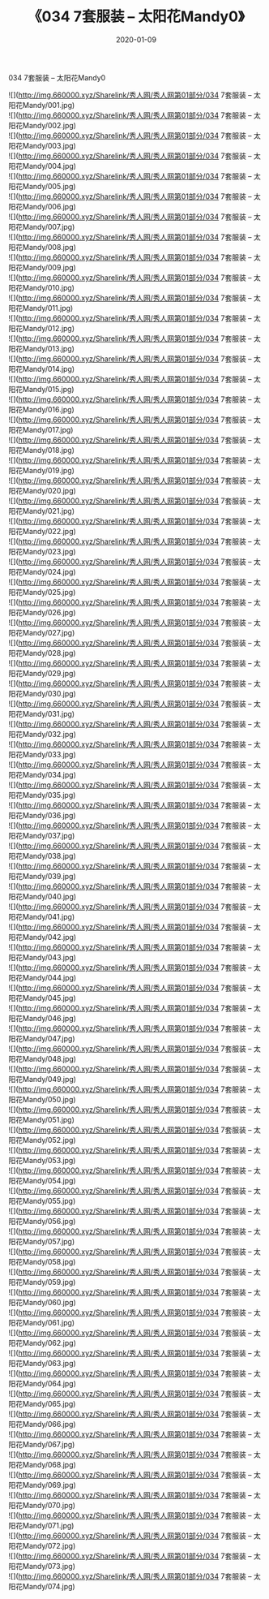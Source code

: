 ﻿---
layout: post
title:  《034 7套服装 – 太阳花Mandy0》
date:   2020-01-09
img: http://img.660000.xyz/Sharelink/秀人网/秀人网第01部分/034 7套服装 – 太阳花Mandy0/000.jpg
categories: [美女, 清纯, 唯美]
---

034 7套服装 – 太阳花Mandy0

  ![](http://img.660000.xyz/Sharelink/秀人网/秀人网第01部分/034 7套服装 – 太阳花Mandy/001.jpg) <br> ![](http://img.660000.xyz/Sharelink/秀人网/秀人网第01部分/034 7套服装 – 太阳花Mandy/002.jpg) <br> ![](http://img.660000.xyz/Sharelink/秀人网/秀人网第01部分/034 7套服装 – 太阳花Mandy/003.jpg) <br> ![](http://img.660000.xyz/Sharelink/秀人网/秀人网第01部分/034 7套服装 – 太阳花Mandy/004.jpg) <br> ![](http://img.660000.xyz/Sharelink/秀人网/秀人网第01部分/034 7套服装 – 太阳花Mandy/005.jpg) <br> ![](http://img.660000.xyz/Sharelink/秀人网/秀人网第01部分/034 7套服装 – 太阳花Mandy/006.jpg) <br> ![](http://img.660000.xyz/Sharelink/秀人网/秀人网第01部分/034 7套服装 – 太阳花Mandy/007.jpg) <br> ![](http://img.660000.xyz/Sharelink/秀人网/秀人网第01部分/034 7套服装 – 太阳花Mandy/008.jpg) <br> ![](http://img.660000.xyz/Sharelink/秀人网/秀人网第01部分/034 7套服装 – 太阳花Mandy/009.jpg) <br> ![](http://img.660000.xyz/Sharelink/秀人网/秀人网第01部分/034 7套服装 – 太阳花Mandy/010.jpg) <br> ![](http://img.660000.xyz/Sharelink/秀人网/秀人网第01部分/034 7套服装 – 太阳花Mandy/011.jpg) <br> ![](http://img.660000.xyz/Sharelink/秀人网/秀人网第01部分/034 7套服装 – 太阳花Mandy/012.jpg) <br> ![](http://img.660000.xyz/Sharelink/秀人网/秀人网第01部分/034 7套服装 – 太阳花Mandy/013.jpg) <br> ![](http://img.660000.xyz/Sharelink/秀人网/秀人网第01部分/034 7套服装 – 太阳花Mandy/014.jpg) <br> ![](http://img.660000.xyz/Sharelink/秀人网/秀人网第01部分/034 7套服装 – 太阳花Mandy/015.jpg) <br> ![](http://img.660000.xyz/Sharelink/秀人网/秀人网第01部分/034 7套服装 – 太阳花Mandy/016.jpg) <br> ![](http://img.660000.xyz/Sharelink/秀人网/秀人网第01部分/034 7套服装 – 太阳花Mandy/017.jpg) <br> ![](http://img.660000.xyz/Sharelink/秀人网/秀人网第01部分/034 7套服装 – 太阳花Mandy/018.jpg) <br> ![](http://img.660000.xyz/Sharelink/秀人网/秀人网第01部分/034 7套服装 – 太阳花Mandy/019.jpg) <br> ![](http://img.660000.xyz/Sharelink/秀人网/秀人网第01部分/034 7套服装 – 太阳花Mandy/020.jpg) <br> ![](http://img.660000.xyz/Sharelink/秀人网/秀人网第01部分/034 7套服装 – 太阳花Mandy/021.jpg) <br> ![](http://img.660000.xyz/Sharelink/秀人网/秀人网第01部分/034 7套服装 – 太阳花Mandy/022.jpg) <br> ![](http://img.660000.xyz/Sharelink/秀人网/秀人网第01部分/034 7套服装 – 太阳花Mandy/023.jpg) <br> ![](http://img.660000.xyz/Sharelink/秀人网/秀人网第01部分/034 7套服装 – 太阳花Mandy/024.jpg) <br> ![](http://img.660000.xyz/Sharelink/秀人网/秀人网第01部分/034 7套服装 – 太阳花Mandy/025.jpg) <br> ![](http://img.660000.xyz/Sharelink/秀人网/秀人网第01部分/034 7套服装 – 太阳花Mandy/026.jpg) <br> ![](http://img.660000.xyz/Sharelink/秀人网/秀人网第01部分/034 7套服装 – 太阳花Mandy/027.jpg) <br> ![](http://img.660000.xyz/Sharelink/秀人网/秀人网第01部分/034 7套服装 – 太阳花Mandy/028.jpg) <br> ![](http://img.660000.xyz/Sharelink/秀人网/秀人网第01部分/034 7套服装 – 太阳花Mandy/029.jpg) <br> ![](http://img.660000.xyz/Sharelink/秀人网/秀人网第01部分/034 7套服装 – 太阳花Mandy/030.jpg) <br> ![](http://img.660000.xyz/Sharelink/秀人网/秀人网第01部分/034 7套服装 – 太阳花Mandy/031.jpg) <br> ![](http://img.660000.xyz/Sharelink/秀人网/秀人网第01部分/034 7套服装 – 太阳花Mandy/032.jpg) <br> ![](http://img.660000.xyz/Sharelink/秀人网/秀人网第01部分/034 7套服装 – 太阳花Mandy/033.jpg) <br> ![](http://img.660000.xyz/Sharelink/秀人网/秀人网第01部分/034 7套服装 – 太阳花Mandy/034.jpg) <br> ![](http://img.660000.xyz/Sharelink/秀人网/秀人网第01部分/034 7套服装 – 太阳花Mandy/035.jpg) <br> ![](http://img.660000.xyz/Sharelink/秀人网/秀人网第01部分/034 7套服装 – 太阳花Mandy/036.jpg) <br> ![](http://img.660000.xyz/Sharelink/秀人网/秀人网第01部分/034 7套服装 – 太阳花Mandy/037.jpg) <br> ![](http://img.660000.xyz/Sharelink/秀人网/秀人网第01部分/034 7套服装 – 太阳花Mandy/038.jpg) <br> ![](http://img.660000.xyz/Sharelink/秀人网/秀人网第01部分/034 7套服装 – 太阳花Mandy/039.jpg) <br> ![](http://img.660000.xyz/Sharelink/秀人网/秀人网第01部分/034 7套服装 – 太阳花Mandy/040.jpg) <br> ![](http://img.660000.xyz/Sharelink/秀人网/秀人网第01部分/034 7套服装 – 太阳花Mandy/041.jpg) <br> ![](http://img.660000.xyz/Sharelink/秀人网/秀人网第01部分/034 7套服装 – 太阳花Mandy/042.jpg) <br> ![](http://img.660000.xyz/Sharelink/秀人网/秀人网第01部分/034 7套服装 – 太阳花Mandy/043.jpg) <br> ![](http://img.660000.xyz/Sharelink/秀人网/秀人网第01部分/034 7套服装 – 太阳花Mandy/044.jpg) <br> ![](http://img.660000.xyz/Sharelink/秀人网/秀人网第01部分/034 7套服装 – 太阳花Mandy/045.jpg) <br> ![](http://img.660000.xyz/Sharelink/秀人网/秀人网第01部分/034 7套服装 – 太阳花Mandy/046.jpg) <br> ![](http://img.660000.xyz/Sharelink/秀人网/秀人网第01部分/034 7套服装 – 太阳花Mandy/047.jpg) <br> ![](http://img.660000.xyz/Sharelink/秀人网/秀人网第01部分/034 7套服装 – 太阳花Mandy/048.jpg) <br> ![](http://img.660000.xyz/Sharelink/秀人网/秀人网第01部分/034 7套服装 – 太阳花Mandy/049.jpg) <br> ![](http://img.660000.xyz/Sharelink/秀人网/秀人网第01部分/034 7套服装 – 太阳花Mandy/050.jpg) <br> ![](http://img.660000.xyz/Sharelink/秀人网/秀人网第01部分/034 7套服装 – 太阳花Mandy/051.jpg) <br> ![](http://img.660000.xyz/Sharelink/秀人网/秀人网第01部分/034 7套服装 – 太阳花Mandy/052.jpg) <br> ![](http://img.660000.xyz/Sharelink/秀人网/秀人网第01部分/034 7套服装 – 太阳花Mandy/053.jpg) <br> ![](http://img.660000.xyz/Sharelink/秀人网/秀人网第01部分/034 7套服装 – 太阳花Mandy/054.jpg) <br> ![](http://img.660000.xyz/Sharelink/秀人网/秀人网第01部分/034 7套服装 – 太阳花Mandy/055.jpg) <br> ![](http://img.660000.xyz/Sharelink/秀人网/秀人网第01部分/034 7套服装 – 太阳花Mandy/056.jpg) <br> ![](http://img.660000.xyz/Sharelink/秀人网/秀人网第01部分/034 7套服装 – 太阳花Mandy/057.jpg) <br> ![](http://img.660000.xyz/Sharelink/秀人网/秀人网第01部分/034 7套服装 – 太阳花Mandy/058.jpg) <br> ![](http://img.660000.xyz/Sharelink/秀人网/秀人网第01部分/034 7套服装 – 太阳花Mandy/059.jpg) <br> ![](http://img.660000.xyz/Sharelink/秀人网/秀人网第01部分/034 7套服装 – 太阳花Mandy/060.jpg) <br> ![](http://img.660000.xyz/Sharelink/秀人网/秀人网第01部分/034 7套服装 – 太阳花Mandy/061.jpg) <br> ![](http://img.660000.xyz/Sharelink/秀人网/秀人网第01部分/034 7套服装 – 太阳花Mandy/062.jpg) <br> ![](http://img.660000.xyz/Sharelink/秀人网/秀人网第01部分/034 7套服装 – 太阳花Mandy/063.jpg) <br> ![](http://img.660000.xyz/Sharelink/秀人网/秀人网第01部分/034 7套服装 – 太阳花Mandy/064.jpg) <br> ![](http://img.660000.xyz/Sharelink/秀人网/秀人网第01部分/034 7套服装 – 太阳花Mandy/065.jpg) <br> ![](http://img.660000.xyz/Sharelink/秀人网/秀人网第01部分/034 7套服装 – 太阳花Mandy/066.jpg) <br> ![](http://img.660000.xyz/Sharelink/秀人网/秀人网第01部分/034 7套服装 – 太阳花Mandy/067.jpg) <br> ![](http://img.660000.xyz/Sharelink/秀人网/秀人网第01部分/034 7套服装 – 太阳花Mandy/068.jpg) <br> ![](http://img.660000.xyz/Sharelink/秀人网/秀人网第01部分/034 7套服装 – 太阳花Mandy/069.jpg) <br> ![](http://img.660000.xyz/Sharelink/秀人网/秀人网第01部分/034 7套服装 – 太阳花Mandy/070.jpg) <br> ![](http://img.660000.xyz/Sharelink/秀人网/秀人网第01部分/034 7套服装 – 太阳花Mandy/071.jpg) <br> ![](http://img.660000.xyz/Sharelink/秀人网/秀人网第01部分/034 7套服装 – 太阳花Mandy/072.jpg) <br> ![](http://img.660000.xyz/Sharelink/秀人网/秀人网第01部分/034 7套服装 – 太阳花Mandy/073.jpg) <br> ![](http://img.660000.xyz/Sharelink/秀人网/秀人网第01部分/034 7套服装 – 太阳花Mandy/074.jpg) <br>